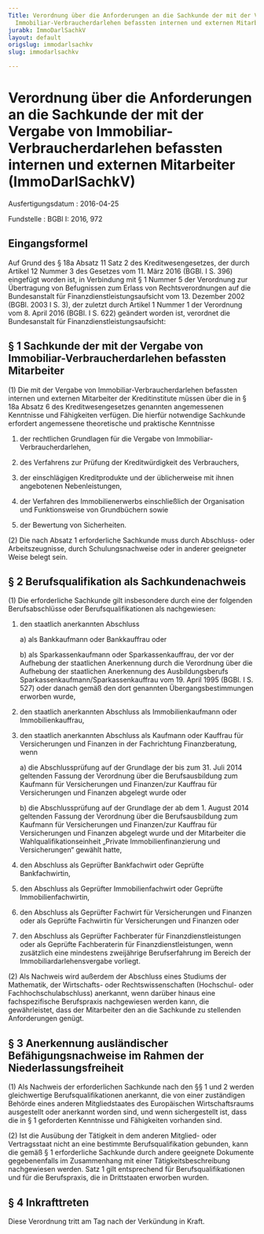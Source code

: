 ```yaml
---
Title: Verordnung über die Anforderungen an die Sachkunde der mit der Vergabe von
  Immobiliar-Verbraucherdarlehen befassten internen und externen Mitarbeiter
jurabk: ImmoDarlSachkV
layout: default
origslug: immodarlsachkv
slug: immodarlsachkv

---
```


# Verordnung über die Anforderungen an die Sachkunde der mit der Vergabe von Immobiliar-Verbraucherdarlehen befassten internen und externen Mitarbeiter (ImmoDarlSachkV)

Ausfertigungsdatum
:   2016-04-25

Fundstelle
:   BGBl I: 2016, 972


## Eingangsformel

Auf Grund des § 18a Absatz 11 Satz 2 des Kreditwesengesetzes, der durch Artikel 12 Nummer 3 des Gesetzes vom 11. März 2016 (BGBl. I S. 396) eingefügt worden ist, in Verbindung mit § 1 Nummer 5 der Verordnung zur Übertragung von Befugnissen zum Erlass von Rechtsverordnungen auf die Bundesanstalt für Finanzdienstleistungsaufsicht vom 13. Dezember 2002 (BGBl. 2003 I S. 3), der zuletzt durch Artikel 1 Nummer 1 der Verordnung vom 8. April 2016 (BGBl. I S. 622) geändert worden ist, verordnet die Bundesanstalt für Finanzdienstleistungsaufsicht:


## § 1 Sachkunde der mit der Vergabe von Immobiliar-Verbraucherdarlehen befassten Mitarbeiter

(1) Die mit der Vergabe von Immobiliar-Verbraucherdarlehen befassten internen und externen Mitarbeiter der Kreditinstitute müssen über die in § 18a Absatz 6 des Kreditwesengesetzes genannten angemessenen Kenntnisse und Fähigkeiten verfügen. Die hierfür notwendige Sachkunde erfordert angemessene theoretische und praktische Kenntnisse

1.  der rechtlichen Grundlagen für die Vergabe von Immobiliar-Verbraucherdarlehen,


2.  des Verfahrens zur Prüfung der Kreditwürdigkeit des Verbrauchers,


3.  der einschlägigen Kreditprodukte und der üblicherweise mit ihnen angebotenen Nebenleistungen,


4.  der Verfahren des Immobilienerwerbs einschließlich der Organisation und Funktionsweise von Grundbüchern sowie


5.  der Bewertung von Sicherheiten.




(2) Die nach Absatz 1 erforderliche Sachkunde muss durch Abschluss- oder Arbeitszeugnisse, durch Schulungsnachweise oder in anderer geeigneter Weise belegt sein.


## § 2 Berufsqualifikation als Sachkundenachweis

(1) Die erforderliche Sachkunde gilt insbesondere durch eine der folgenden Berufsabschlüsse oder Berufsqualifikationen als nachgewiesen:

1.  den staatlich anerkannten Abschluss

    a)  als Bankkaufmann oder Bankkauffrau oder


    b)  als Sparkassenkaufmann oder Sparkassenkauffrau, der vor der Aufhebung der staatlichen Anerkennung durch die Verordnung über die Aufhebung der staatlichen Anerkennung des Ausbildungsberufs Sparkassenkaufmann/Sparkassenkauffrau vom 19. April 1995 (BGBl. I S. 527) oder danach gemäß den dort genannten Übergangsbestimmungen erworben wurde,





2.  den staatlich anerkannten Abschluss als Immobilienkaufmann oder Immobilienkauffrau,


3.  den staatlich anerkannten Abschluss als Kaufmann oder Kauffrau für Versicherungen und Finanzen in der Fachrichtung Finanzberatung, wenn

    a)  die Abschlussprüfung auf der Grundlage der bis zum 31. Juli 2014 geltenden Fassung der Verordnung über die Berufsausbildung zum Kaufmann für Versicherungen und Finanzen/zur Kauffrau für Versicherungen und Finanzen abgelegt wurde oder


    b)  die Abschlussprüfung auf der Grundlage der ab dem 1. August 2014 geltenden Fassung der Verordnung über die Berufsausbildung zum Kaufmann für Versicherungen und Finanzen/zur Kauffrau für Versicherungen und Finanzen abgelegt wurde und der Mitarbeiter die Wahlqualifikationseinheit „Private Immobilienfinanzierung und Versicherungen“ gewählt hatte,





4.  den Abschluss als Geprüfter Bankfachwirt oder Geprüfte Bankfachwirtin,


5.  den Abschluss als Geprüfter Immobilienfachwirt oder Geprüfte Immobilienfachwirtin,


6.  den Abschluss als Geprüfter Fachwirt für Versicherungen und Finanzen oder als Geprüfte Fachwirtin für Versicherungen und Finanzen oder


7.  den Abschluss als Geprüfter Fachberater für Finanzdienstleistungen oder als Geprüfte Fachberaterin für Finanzdienstleistungen, wenn zusätzlich eine mindestens zweijährige Berufserfahrung im Bereich der Immobiliardarlehensvergabe vorliegt.




(2) Als Nachweis wird außerdem der Abschluss eines Studiums der Mathematik, der Wirtschafts- oder Rechtswissenschaften (Hochschul- oder Fachhochschulabschluss) anerkannt, wenn darüber hinaus eine fachspezifische Berufspraxis nachgewiesen werden kann, die gewährleistet, dass der Mitarbeiter den an die Sachkunde zu stellenden Anforderungen genügt.


## § 3 Anerkennung ausländischer Befähigungsnachweise im Rahmen der Niederlassungsfreiheit

(1) Als Nachweis der erforderlichen Sachkunde nach den §§ 1 und 2 werden gleichwertige Berufsqualifikationen anerkannt, die von einer zuständigen Behörde eines anderen Mitgliedstaates des Europäischen Wirtschaftsraums ausgestellt oder anerkannt worden sind, und wenn sichergestellt ist, dass die in § 1 geforderten Kenntnisse und Fähigkeiten vorhanden sind.

(2) Ist die Ausübung der Tätigkeit in dem anderen Mitglied- oder Vertragsstaat nicht an eine bestimmte Berufsqualifikation gebunden, kann die gemäß § 1 erforderliche Sachkunde durch andere geeignete Dokumente gegebenenfalls im Zusammenhang mit einer Tätigkeitsbeschreibung nachgewiesen werden. Satz 1 gilt entsprechend für Berufsqualifikationen und für die Berufspraxis, die in Drittstaaten erworben wurden.


## § 4 Inkrafttreten

Diese Verordnung tritt am Tag nach der Verkündung in Kraft.

